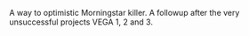 A way to optimistic Morningstar killer. A followup after the very unsuccessful projects VEGA 1, 2 and 3.
